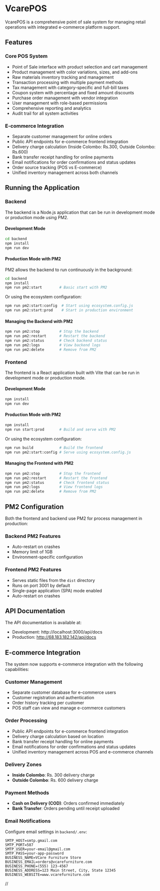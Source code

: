 # VcarePOS

VcarePOS is a comprehensive point of sale system for managing retail operations with integrated e-commerce platform support.

## Features

### Core POS System
- Point of Sale interface with product selection and cart management
- Product management with color variations, sizes, and add-ons
- Raw materials inventory tracking and management
- Transaction processing with multiple payment methods
- Tax management with category-specific and full-bill taxes
- Coupon system with percentage and fixed amount discounts
- Purchase order management with vendor integration
- User management with role-based permissions
- Comprehensive reporting and analytics
- Audit trail for all system activities

### E-commerce Integration
- Separate customer management for online orders
- Public API endpoints for e-commerce frontend integration
- Delivery charge calculation (Inside Colombo: Rs.300, Outside Colombo: Rs.600)
- Bank transfer receipt handling for online payments
- Email notifications for order confirmations and status updates
- Order source tracking (POS vs E-commerce)
- Unified inventory management across both channels

## Running the Application

### Backend

The backend is a Node.js application that can be run in development mode or production mode using PM2.

#### Development Mode

```bash
cd backend
npm install
npm run dev
```

#### Production Mode with PM2

PM2 allows the backend to run continuously in the background:

```bash
cd backend
npm install
npm run pm2:start        # Basic start with PM2
```

Or using the ecosystem configuration:

```bash
npm run pm2:start:config  # Start using ecosystem.config.js
npm run pm2:start:prod    # Start in production environment
```

#### Managing the Backend with PM2

```bash
npm run pm2:stop         # Stop the backend
npm run pm2:restart      # Restart the backend
npm run pm2:status       # Check backend status
npm run pm2:logs         # View backend logs
npm run pm2:delete       # Remove from PM2
```

### Frontend

The frontend is a React application built with Vite that can be run in development mode or production mode.

#### Development Mode

```bash
npm install
npm run dev
```

#### Production Mode with PM2

```bash
npm install
npm run start:prod       # Build and serve with PM2
```

Or using the ecosystem configuration:

```bash
npm run build            # Build the frontend
npm run pm2:start:config # Serve using ecosystem.config.js
```

#### Managing the Frontend with PM2

```bash
npm run pm2:stop         # Stop the frontend
npm run pm2:restart      # Restart the frontend
npm run pm2:status       # Check frontend status
npm run pm2:logs         # View frontend logs
npm run pm2:delete       # Remove from PM2
```

## PM2 Configuration

Both the frontend and backend use PM2 for process management in production:

### Backend PM2 Features
- Auto-restart on crashes
- Memory limit of 1GB
- Environment-specific configuration

### Frontend PM2 Features
- Serves static files from the `dist` directory
- Runs on port 3001 by default
- Single-page application (SPA) mode enabled
- Auto-restart on crashes

## API Documentation

The API documentation is available at:
- Development: http://localhost:3000/api/docs
- Production: http://68.183.182.142/api/docs

## E-commerce Integration

The system now supports e-commerce integration with the following capabilities:

### Customer Management
- Separate customer database for e-commerce users
- Customer registration and authentication
- Order history tracking per customer
- POS staff can view and manage e-commerce customers

### Order Processing
- Public API endpoints for e-commerce frontend integration
- Delivery charge calculation based on location
- Bank transfer receipt handling for online payments
- Email notifications for order confirmations and status updates
- Unified inventory management across POS and e-commerce channels

### Delivery Zones
- **Inside Colombo**: Rs. 300 delivery charge
- **Outside Colombo**: Rs. 600 delivery charge

### Payment Methods
- **Cash on Delivery (COD)**: Orders confirmed immediately
- **Bank Transfer**: Orders pending until receipt uploaded

### Email Notifications
Configure email settings in `backend/.env`:
```
SMTP_HOST=smtp.gmail.com
SMTP_PORT=587
SMTP_USER=your-email@gmail.com
SMTP_PASS=your-app-password
BUSINESS_NAME=VCare Furniture Store
BUSINESS_EMAIL=orders@vcarefurniture.com
BUSINESS_PHONE=(555) 123-4567
BUSINESS_ADDRESS=123 Main Street, City, State 12345
BUSINESS_WEBSITE=www.vcarefurniture.com
```

//